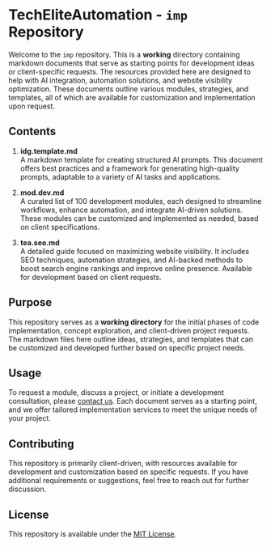 # TechEliteAutomation - `imp` Repository

Welcome to the `imp` repository. This is a **working** directory containing markdown documents that serve as starting points for development ideas or client-specific requests. The resources provided here are designed to help with AI integration, automation solutions, and website visibility optimization. These documents outline various modules, strategies, and templates, all of which are available for customization and implementation upon request.

## Contents

1. **idg.template.md**  
   A markdown template for creating structured AI prompts. This document offers best practices and a framework for generating high-quality prompts, adaptable to a variety of AI tasks and applications.

2. **mod.dev.md**  
   A curated list of 100 development modules, each designed to streamline workflows, enhance automation, and integrate AI-driven solutions. These modules can be customized and implemented as needed, based on client specifications.

3. **tea.seo.md**  
   A detailed guide focused on maximizing website visibility. It includes SEO techniques, automation strategies, and AI-backed methods to boost search engine rankings and improve online presence. Available for development based on client requests.

## Purpose

This repository serves as a **working directory** for the initial phases of code implementation, concept exploration, and client-driven project requests. The markdown files here outline ideas, strategies, and templates that can be customized and developed further based on specific project needs.

## Usage

To request a module, discuss a project, or initiate a development consultation, please [contact us](https://techeliteautomation.com). Each document serves as a starting point, and we offer tailored implementation services to meet the unique needs of your project.

## Contributing

This repository is primarily client-driven, with resources available for development and customization based on specific requests. If you have additional requirements or suggestions, feel free to reach out for further discussion.

## License

This repository is available under the [MIT License](LICENSE).
